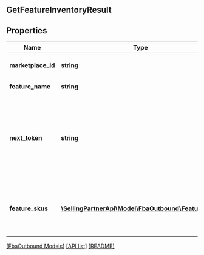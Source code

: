 ## GetFeatureInventoryResult

## Properties

Name | Type | Description | Notes
------------ | ------------- | ------------- | -------------
**marketplace_id** | **string** | The requested marketplace. |
**feature_name** | **string** | The name of the feature. |
**next_token** | **string** | When present and not empty, pass this string token in the next request to return the next response page. | [optional]
**feature_skus** | [**\SellingPartnerApi\Model\FbaOutbound\FeatureSku[]**](FeatureSku.md) | An array of SKUs eligible for this feature and the quantity available. | [optional]

[[FbaOutbound Models]](../) [[API list]](../../Api) [[README]](../../../README.md)
